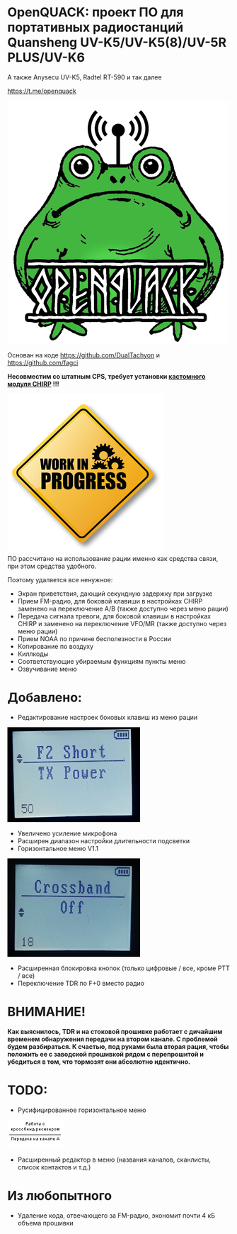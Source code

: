 # OpenQUACK: проект ПО для портативных радиостанций Quansheng UV-K5/UV-K5(8)/UV-5R PLUS/UV-K6
А также Anysecu UV-K5, Radtel RT-590 и так далее  

https://t.me/openquack  

![OpenQUACK](images/openquack.png)

Основан на коде https://github.com/DualTachyon и https://github.com/fagci  

__Несовместим со штатным CPS, требует установки [кастомного модуля CHIRP](https://github.com/rebezhir/openquack-chirp-driver) !!!__  

![OpenQUACK](images/work_in_progress.jpg)  
ПО рассчитано на использование рации именно как средства связи, при этом средства удобного.

Поэтому удаляется все ненужное:
* Экран приветствия, дающий секундную задержку при загрузке
* Прием FM-радио, для боковой клавиши в настройках CHIRP заменено на переключение A/B (также доступно через меню рации)
* Передача сигнала тревоги, для боковой клавиши в настройках CHIRP и заменено на переключение VFO/MR (также доступно через меню рации)
* Прием NOAA по причине бесполезности в России
* Копирование по воздуху
* Киллкоды
* Соответствующие убираемым функциям пункты меню
* Озвучивание меню
  

# Добавлено: 
* Редактирование настроек боковых клавиш из меню рации  

![OpenQUACK](images/keys.png)    

* Увеличено усиление микрофона
* Расширен диапазон настройки длительности подсветки
* Горизонтальное меню V1.1  

![OpenQUACK](images/menu.png)  
* Расширенная блокировка кнопок (только цифровые / все, кроме PTT / все)  
* Переключение TDR по F+0 вместо радио  

# ВНИМАНИЕ!
__Как выяснилось, TDR и на стоковой прошивке работает с дичайшим временем обнаружения передачи на втором канале. С проблемой будем разбираться. К счастью, под руками была вторая рация, чтобы положить ее с заводской прошивкой рядом с перепрошитой и убедиться в том, что тормозят они абсолютно идентично.__



# TODO:
* Русифицированное горизонтальное меню  

![OpenQUACK](images/sample.gif)  

* Расширенный редактор в меню (названия каналов, сканлисты, список контактов и т.д.)

  



# Из любопытного
* Удаление кода, отвечающего за FM-радио, экономит почти 4 кБ объема прошивки
